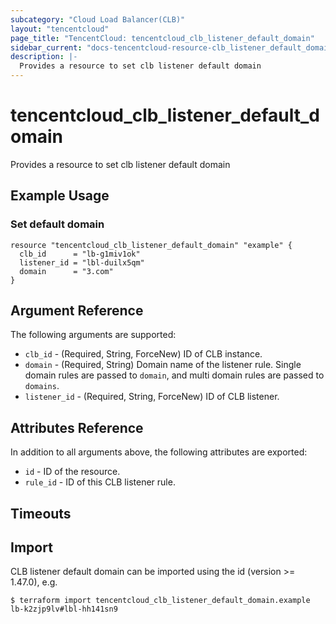 ```yaml
---
subcategory: "Cloud Load Balancer(CLB)"
layout: "tencentcloud"
page_title: "TencentCloud: tencentcloud_clb_listener_default_domain"
sidebar_current: "docs-tencentcloud-resource-clb_listener_default_domain"
description: |-
  Provides a resource to set clb listener default domain
---
```


# tencentcloud_clb_listener_default_domain

Provides a resource to set clb listener default domain

## Example Usage

### Set default domain

```hcl
resource "tencentcloud_clb_listener_default_domain" "example" {
  clb_id      = "lb-g1miv1ok"
  listener_id = "lbl-duilx5qm"
  domain      = "3.com"
}
```

## Argument Reference

The following arguments are supported:

* `clb_id` - (Required, String, ForceNew) ID of CLB instance.
* `domain` - (Required, String) Domain name of the listener rule. Single domain rules are passed to `domain`, and multi domain rules are passed to `domains`.
* `listener_id` - (Required, String, ForceNew) ID of CLB listener.

## Attributes Reference

In addition to all arguments above, the following attributes are exported:

* `id` - ID of the resource.
* `rule_id` - ID of this CLB listener rule.


## Timeouts

<no value>


## Import

CLB listener default domain can be imported using the id (version >= 1.47.0), e.g.

```
$ terraform import tencentcloud_clb_listener_default_domain.example lb-k2zjp9lv#lbl-hh141sn9
```

